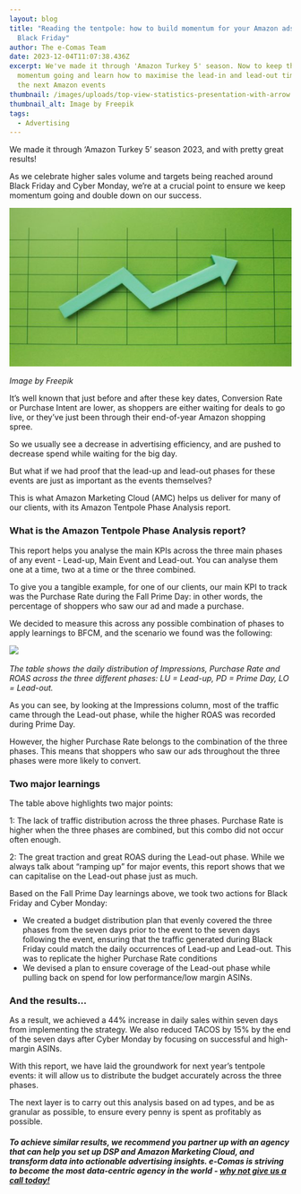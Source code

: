 ```yaml
---
layout: blog
title: "Reading the tentpole: how to build momentum for your Amazon ads after
  Black Friday"
author: The e-Comas Team
date: 2023-12-04T11:07:38.436Z
excerpt: We've made it through 'Amazon Turkey 5' season. Now to keep that
  momentum going and learn how to maximise the lead-in and lead-out times for
  the next Amazon events
thumbnail: /images/uploads/top-view-statistics-presentation-with-arrow.jpg
thumbnail_alt: Image by Freepik
tags:
  - Advertising
---
```

<!--StartFragment-->

We made it through ‘Amazon Turkey 5’ season 2023, and with pretty great results!

As we celebrate higher sales volume and targets being reached around Black Friday and Cyber Monday, we’re at a crucial point to ensure we keep momentum going and double down on our success.

![Image by Freepik](/images/uploads/top-view-statistics-presentation-with-arrow.jpg "Image by Freepik")

*Image by Freepik*

It’s well known that just before and after these key dates, Conversion Rate or Purchase Intent are lower, as shoppers are either waiting for deals to go live, or they’ve just been through their end-of-year Amazon shopping spree. 

So we usually see a decrease in advertising efficiency, and are pushed to decrease spend while waiting for the big day.

But what if we had proof that the lead-up and lead-out phases for these events are just as important as the events themselves? 

This is what Amazon Marketing Cloud (AMC) helps us deliver for many of our clients, with its Amazon Tentpole Phase Analysis report.

### What is the Amazon Tentpole Phase Analysis report? 

This report helps you analyse the main KPIs across the three main phases of any event - Lead-up, Main Event and Lead-out. You can analyse them one at a time, two at a time or the three combined.

To give you a tangible example, for one of our clients, our main KPI to track was the Purchase Rate during the Fall Prime Day: in other words, the percentage of shoppers who saw our ad and made a purchase. 

We decided to measure this across any possible combination of phases to apply learnings to BFCM, and the scenario we found was the following:

![](https://lh7-us.googleusercontent.com/DUcP2cyF2LT6zCkbSx2yZ0_tLxF6IqLJDVOgXc2jwitSiqwmEj0rfwKxRC9Uoaznf64p3aTfGw8_0rlUGZ329rKGhWxdwswwp8mWqUw_EXJLxyo0GKWjWhll9Iu5PoUd-vDDe_yeDD6LOlC77oPTEN8)

*The table shows the daily distribution of Impressions, Purchase Rate and ROAS across the three different phases: LU = Lead-up, PD = Prime Day, LO = Lead-out.*

As you can see, by looking at the Impressions column, most of the traffic came through the Lead-out phase, while the higher ROAS was recorded during Prime Day.

However, the higher Purchase Rate belongs to the combination of the three phases. This means that shoppers who saw our ads throughout the three phases were more likely to convert.

### Two major learnings 

The table above highlights two major points:

1: The lack of traffic distribution across the three phases. Purchase Rate is higher when the three phases are combined, but this combo did not occur often enough.

2: The great traction and great ROAS during the Lead-out phase. While we always talk about “ramping up” for major events, this report shows that we can capitalise on the Lead-out phase just as much.

Based on the Fall Prime Day learnings above, we took two actions for Black Friday and Cyber Monday:

* We created a budget distribution plan that evenly covered the three phases from the seven days prior to the event to the seven days following the event, ensuring that the traffic generated during Black Friday could match the daily occurrences of Lead-up and Lead-out. This was to replicate the higher Purchase Rate conditions
* We devised a plan to ensure coverage of the Lead-out phase while pulling back on spend for low performance/low margin ASINs.

### And the results… 

As a result, we achieved a 44% increase in daily sales within seven days from implementing the strategy. We also reduced TACOS by 15% by the end of the seven days after Cyber Monday by focusing on successful and high-margin ASINs.

With this report, we have laid the groundwork for next year’s tentpole events: it will allow us to distribute the budget accurately across the three phases. 

The next layer is to carry out this analysis based on ad types, and be as granular as possible, to ensure every penny is spent as profitably as possible.

##### To achieve similar results, we recommend you partner up with an agency that can help you set up DSP and Amazon Marketing Cloud, and transform data into actionable advertising insights. e-Comas is striving to become the most data-centric agency in the world - [why not give us a call today!](https://e-comas.com/contact.html)

<!--EndFragment-->